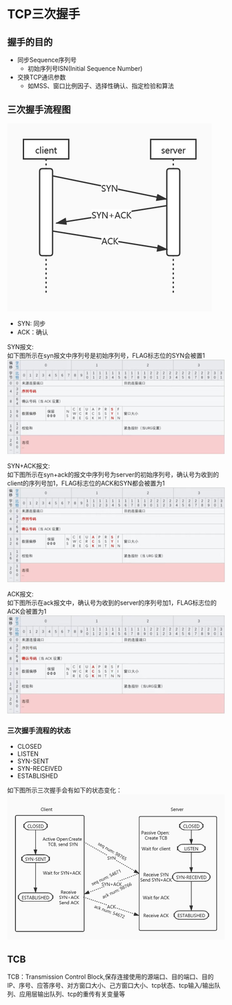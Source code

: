 # TCP三次握手

## 握手的目的

* 同步Sequence序列号
    * 初始序列号ISN(Initial Sequence Number)
* 交换TCP通讯参数
    * 如MSS、窗口比例因子、选择性确认、指定检验和算法

## 三次握手流程图

![3handshake](/imgs/network/tcp/3handshake.png)

* SYN: 同步
* ACK：确认

SYN报文:  
如下图所示在syn报文中序列号是初始序列号，FLAG标志位的SYN会被置1   
![syn报文](/imgs/network/tcp/syn-mss.JPG)

SYN+ACK报文:  
如下图所示在syn+ack的报文中序列号为server的初始序列号，确认号为收到的client的序列号加1，FLAG标志位的ACK和SYN都会被置为1
![syn+ack报文](/imgs/network/tcp/syn+ack-mss.jpg)

ACK报文:  
如下图所示在ack报文中，确认号为收到的server的序列号加1，FLAG标志位的ACK会被置为1  
![ack报文](/imgs/network/tcp/ack-mss.jpg)

### 三次握手流程的状态

* CLOSED
* LISTEN
* SYN-SENT
* SYN-RECEIVED
* ESTABLISHED

如下图所示三次握手会有如下的状态变化：  
![handshake state](/imgs/network/tcp/3handshake-state.png)

## TCB

TCB：Transmission Control Block,保存连接使用的源端口、目的端口、目的IP、序号、应答序号、对方窗口大小、己方窗口大小、tcp状态、tcp输入/输出队列、应用层输出队列、tcp的重传有关变量等